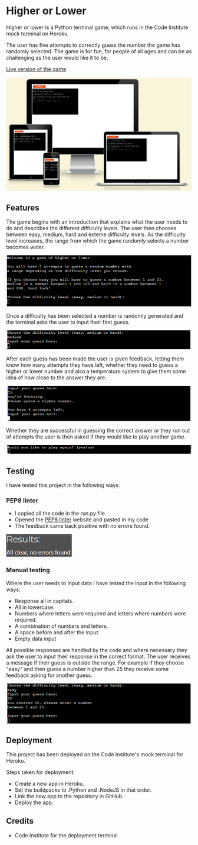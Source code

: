# Higher or Lower
Higher or lower is a Python terminal game, which runs in the Code Institute mock terminal on Heroku.

The user has five attempts to correctly guess the number the game has randomly selected. The game is for fun, for people of all ages and can be as challenging as the user would like it to be. 

[Live version of the game](https://higher-or-lower131-f3d3fa4260b3.herokuapp.com/)

![Responsive mockup](assets/images/higher-or-lower-mockup.png)

## Features
The game begins with an introduction that explains what the user needs to do and describes the different difficulty levels. The user then chooses between easy, medium, hard and exteme difficulty levels. As the difficulty level increases, the range from which the game randomly selects a number becomes wider. 

![Opening message and choosing difficulty](assets/images/opening-and-difficulty.png)

Once a difficulty has been selected a number is randomly generated and the terminal asks the user to input their first guess.

![Input guess](assets/images/input-guess.png)

After each guess has been made the user is given feedback, letting them know how many attempts they have left, whether they need to guess a higher or lower number and also a temperature system to give them some idea of how close to the answer they are.

![Feedback](assets/images/feedback.png)

Whether they are successful in guessing the correct answer or they run out of attempts the user is then asked if they would like to play another game.

![New game](assets/images/new-game.png)

## Testing
I have tested this project in the following ways:

### PEP8 linter
 - I copied all the code in the run.py file
 - Opened the [PEP8 linter](https://pep8ci.herokuapp.com/) website and pasted in my code
 - The feedback came back positive with no errors found.

![PEP8 feedback](assets/images/pep8-feedback.png)

### Manual testing
Where the user needs to input data I have tested the input in the following ways:
 - Response all in capitals.
 - All in lowercase.
 - Numbers where letters were required and letters where numbers were required.
 - A combination of numbers and letters.
 - A space before and after the input.
 - Empty data input

 All possible responses are handled by the code and where necessary they ask the user to input their response in the correct format. The user receives a message if their guess is outside the range. For example if they choose "easy" and then guess a number higher than 25 they receive some feedback asking for another guess. 

 ![Outside the range feedback](assets/images/range-feedback.png)

 ## Deployment
 This project has been deployed on the Code Institute's mock terminal for Heroku.

 Steps taken for deployment:
  - Create a new app in Heroku.
  - Set the buildpacks to .Python and .NodeJS in that order.
  - Link the new app to the repository in GitHub.
  - Deploy the app.

## Credits
- Code Institute for the deployment terminal
 